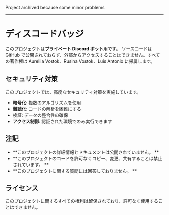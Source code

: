 Project archived because some minor problems

---

# ディスコードバッジ

このプロジェクトは**プライベート Discord ボット**用です。
ソースコードは GitHub で公開されておらず、外部からアクセスすることはできません。すべての著作権は Aurellia Vostok、Rusina Vostok、Luis Antonio に帰属します。

## セキュリティ対策
このプロジェクトでは、高度なセキュリティ対策を実施しています。

- **暗号化**: 複数のアルゴリズムを使用
- **難読化**: コードの解析を困難にする
- 検証: データの整合性の確保
- **アクセス制御**: 認証された環境でのみ実行できます

## 注記
- **このプロジェクトの詳細情報とドキュメントは公開されていません。 **
- **このプロジェクトのコードを許可なくコピー、変更、共有することは禁止されています。 **
- **このプロジェクトに関する質問には回答しておりません。 **

## ライセンス
このプロジェクトに関するすべての権利は留保されており、許可なく使用することはできません。
